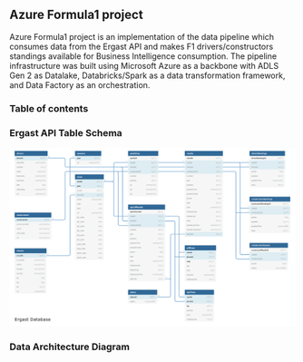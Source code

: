 ## Azure Formula1 project
Azure Formula1 project is an implementation of the data pipeline which consumes data from the Ergast API and makes F1 drivers/constructors standings available for Business Intelligence consumption. The pipeline infrastructure was built using Microsoft Azure as a backbone with ADLS Gen 2 as Datalake, Databricks/Spark as a data transformation framework, and Data Factory as an orchestration.

### Table of contents

### Ergast API Table Schema
<img src="ergast_db.png">

### Data Architecture Diagram
